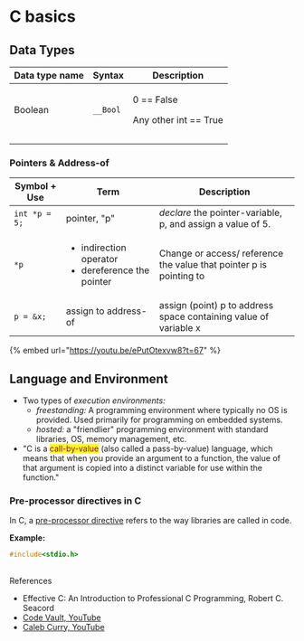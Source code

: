 # C basics

## Data Types

| Data type name | Syntax   | Description                                       |
| -------------- | -------- | ------------------------------------------------- |
| Boolean        | `__Bool` | <p>0 == False</p><p>Any other int == True<br></p> |
|                |          |                                                   |
|                |          |                                                   |

### Pointers & Address-of&#x20;

| Symbol + Use  | Term                                                                       | Description                                                         |
| ------------- | -------------------------------------------------------------------------- | ------------------------------------------------------------------- |
| `int *p = 5;` | pointer, "p"                                                               | _declare_ the pointer-variable, p, and assign a value of 5.         |
| `*p`          | <ul><li>indirection operator</li><li>dereference the pointer<br></li></ul> | Change or access/ reference the value that pointer p is pointing to |
| `p = &x;`     | assign to address-of                                                       | assign (point) p to address space containing value of variable x    |

{% embed url="https://youtu.be/ePutOtexvw8?t=67" %}

## Language and Environment

* Two types of _execution environments:_&#x20;
  * _freestanding:_ A programming environment where typically no OS is provided. Used primarily for programming on embedded systems.&#x20;
  * _hosted:_ a "friendlier" programming environment with standard libraries, OS, memory management, etc.&#x20;
* "C is a <mark style="color:purple;">call-by-value</mark> (also called a pass-by-value) language, which means that when you provide an argument to a function, the value of that argument is copied into a distinct variable for use within the function."

### Pre-processor directives in C

In C, a [pre-processor directive](https://en.wikipedia.org/wiki/Preprocessor#C\_preprocessor) refers to the way libraries are called in code.&#x20;

**Example:**&#x20;

```c
#include<stdio.h>
```

##

References

* Effective C: An Introduction to Professional C Programming, Robert C. Seacord
* [Code Vault, YouTube](https://www.youtube.com/c/CodeVault/videos)
* [Caleb Curry, YouTube](https://youtube.com/playlist?list=PL\_c9BZzLwBRKKqOc9TJz1pP0ASrxLMtp2)
